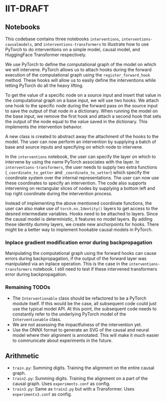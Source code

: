 # IIT-DRAFT

## Notebooks
This codebase contains three notebooks `interventions`, `interventions-causalmodels`, and `interventions-transformers` to illustrate how to use PyTorch to do interventions on a simple model, causal model, and HuggingFace Transformer respectively.

We use PyTorch to define the computational graph of the model on which we will intervene. PyTorch allows us to attach hooks during the forward execution of the computational graph using the `register_forward_hook` method. These hooks will allow us to easily define the interventions while letting PyTorch do all the heavy lifting.

To get the value of a specific node on a source input and insert that value in the computational graph on a base input, we will use two hooks. We attach one hook to the specific node during the forward pass on the source input to save the output of that node in a dictionary. When running the model on the base input, we remove the first hook and attach a second hook that sets the output of the node equal to the value saved in the dictionary. This implements the intervention behavior.

A new class is created to abstract away the attachment of the hooks to the model. The user can now perform an intervention by supplying a batch of base and source inputs and specifying on which node to intervene.

In the `interventions` notebook, the user can specify the layer on which to intervene by using the name PyTorch associates with the layer. In `interventions-transformers`, the user needs to supply two extra functions (`_coordinate_to_getter` and `_coordinate_to_setter`) which specify the coordinate system over the internal representations. The user can now use these coordinates to specify an intervention. The code also supports intervening on rectangular slices of nodes by supplying a bottom left and top right coordinate during the intervention process.

Instead of implementing the above mentioned coordinate functions, the user can also make use of `torch.nn.Identity()` layers to get access to the desired intermediate variables. Hooks need to be attached to layers. Since the causal model is deterministic, it features no model layers. By adding these identity dummy layers, we create new anchorpoints for hooks. There might be a better way to implement hookable causal models in PyTorch.

### Inplace gradient modification error during backpropagation
Manipulating the computational graph using the forward hooks can cause errors during backpropagation, if the output of the forward layer was manipulated via an inplace operation. This is the case in the `interventions-transformers` notebook. I still need to test if these intervened transformers error during backpropagation.

### Remaining TODOs
- The `Interventionable` class should be refactored to be a PyTorch module itself. If this would be the case, all subsequent code could just use the typical model API. At this point, the subsequent code needs to constantly refer to the underlying PyTorch model of the `Interventionable` class.
- We are not assessing the impactfulness of the intervention yet.
- Use the ONNX format to generate an SVG of the causal and neural model where their alignment is annotated. This will make it much easier to communicate about experiments in the future.

## Arithmetic

- `train.py`: Summing digits. Training the alignment on the entire causal graph.
- `train2.py`: Summing digits. Training the alignment on a part of the causal graph. Uses `experiments.conf` as config.
- `train3.py`: Same as `train2.py` but with a Transformer. Uses `experiments3.conf` as config.


